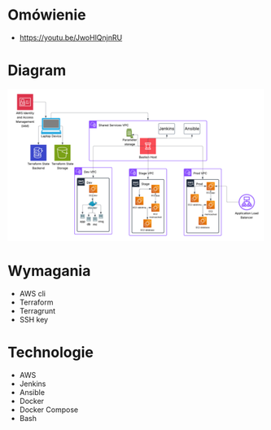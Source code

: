 # Omówienie
- https://youtu.be/JwoHlQnjnRU
# Diagram
![GitOps project diagram](infrastructure_diagram.png)
# Wymagania
- AWS cli
- Terraform
- Terragrunt
- SSH key
# Technologie
- AWS
- Jenkins
- Ansible
- Docker
- Docker Compose
- Bash